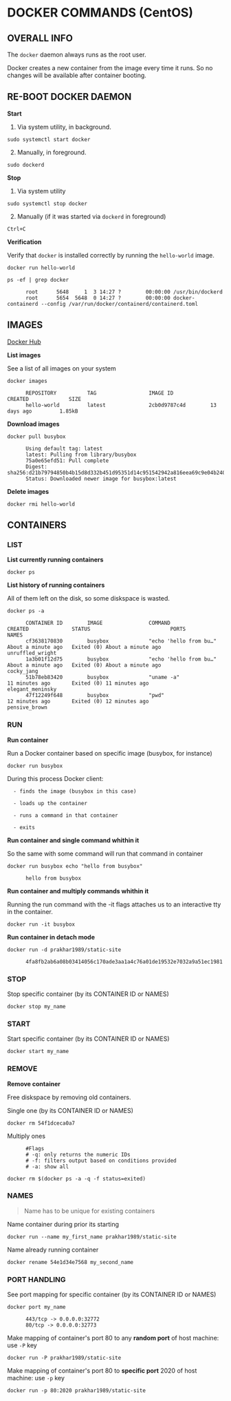 
# DOCKER COMMANDS (CentOS)


## OVERALL INFO

The `docker` daemon always runs as the root user.

Docker creates a new container from the image every time it runs. So no changes will be available after container booting.



## RE-BOOT DOCKER DAEMON

**Start**

1. Via system utility, in background.
```
sudo systemctl start docker
```

2. Manually, in foreground.
```
sudo dockerd
```

**Stop**

1. Via system utility
```
sudo systemctl stop docker
```

2. Manually (if it was started via `dockerd` in foreground)
```
Ctrl+C
```

**Verification**

Verify that `docker` is installed correctly by running the `hello-world` image.
```
docker run hello-world

ps -ef | grep docker

      root      5648     1  3 14:27 ?        00:00:00 /usr/bin/dockerd
      root      5654  5648  0 14:27 ?        00:00:00 docker-containerd --config /var/run/docker/containerd/containerd.toml
```



## IMAGES

[Docker Hub](https://hub.docker.com/explore/)

**List images**

See a list of all images on your system
```
docker images

      REPOSITORY          TAG                 IMAGE ID            CREATED             SIZE
      hello-world         latest              2cb0d9787c4d        13 days ago         1.85kB
```


**Download images**

```
docker pull busybox

      Using default tag: latest
      latest: Pulling from library/busybox
      75a0e65efd51: Pull complete
      Digest: sha256:d21b79794850b4b15d8d332b451d95351d14c951542942a816eea69c9e04b240
      Status: Downloaded newer image for busybox:latest
```


**Delete images**
```
docker rmi hello-world
```




## CONTAINERS

### LIST

**List currently running containers**
```
docker ps
```

**List history of running containers**

All of them left on the disk, so some diskspace is wasted.
```
docker ps -a

      CONTAINER ID        IMAGE               COMMAND                  CREATED              STATUS                          PORTS               NAMES
      cf3638170830        busybox             "echo 'hello from bu…"   About a minute ago   Exited (0) About a minute ago                       unruffled_wright
      1a3b01f12d75        busybox             "echo 'hello from bu…"   About a minute ago   Exited (0) About a minute ago                       cocky_jang
      51b78eb83420        busybox             "uname -a"               11 minutes ago       Exited (0) 11 minutes ago                           elegant_meninsky
      47f12249f648        busybox             "pwd"                    12 minutes ago       Exited (0) 12 minutes ago                           pensive_brown
```


### RUN

**Run container**

Run a Docker container based on specific image (busybox, for instance)
```
docker run busybox
```

During this process Docker client:

      - finds the image (busybox in this case)
      
      - loads up the container
      
      - runs a command in that container
      
      - exits
      
      
**Run container and single command whithin it**

So the same with some command will run that command in container
```
docker run busybox echo "hello from busybox"

      hello from busybox
```

**Run container and multiply commands whithin it**

Running the run command with the -it flags attaches us to an interactive tty in the container. 
```
docker run -it busybox
```

**Run container in detach mode**
```
docker run -d prakhar1989/static-site

      4fa8fb2ab6a08b03414056c170ade3aa1a4c76a01de19532e7032a9a51ec1981
```




### STOP

Stop specific container (by its CONTAINER ID or NAMES)
```
docker stop my_name
```



### START

Start specific container (by its CONTAINER ID or NAMES)
```
docker start my_name
```



### REMOVE

**Remove container**

Free diskspace by removing old containers.

Single one (by its CONTAINER ID or NAMES)
```
docker rm 54f1dceca0a7
```

Multiply ones
```
      #Flags
      # -q: only returns the numeric IDs
      # -f: filters output based on conditions provided
      # -a: show all
      
docker rm $(docker ps -a -q -f status=exited)
```



### NAMES

> Name has to be unique for existing containers

Name container during prior its starting
```
docker run --name my_first_name prakhar1989/static-site
```

Name already running container
```
docker rename 54e1d34e7568 my_second_name
```


### PORT HANDLING

See port mapping for specific container (by its CONTAINER ID or NAMES)
```
docker port my_name

      443/tcp -> 0.0.0.0:32772
      80/tcp -> 0.0.0.0:32773
```


Make mapping of container's port 80 to any **random port** of host machine: use `-P` key
```
docker run -P prakhar1989/static-site
```


Make mapping of container's port 80 to **specific port** 2020 of host machine: use `-p` key
```
docker run -p 80:2020 prakhar1989/static-site
```





